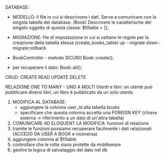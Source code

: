 DATABASE: 

- MODELLO: il file in cui si descrivono i dati. Serve a comunicare con la singola tabella del database. (Book)
 Descrivere le caratterische del singolo oggetto di questa classe:
 $fillable = [];
- MIGRAZIONE: file di impostazione in cui si settano le regole per la creazione della tabella stessa (create_books_table)
up - migrate
down - migrate:rollback

- BookController - metodo SICURO Book::create();
- per recuperare il dato: Book::all();


CRUD:
CREATE
READ 
UPDATE
DELETE

RELAZIONE ONE TO MANY - UNO A MOLTI 
Utenti e libri: un utente può pubblicare diversi libri, un libro è pubblicato da un solo utente.

1. MODIFICA AL DATABASE:
    - aggiungere la colonna user_id alla tabella books
    - specificare che questa colonna accetta una FOREIGN KEY (chiave esterna -> riferimento a un dato di un'altra tabella)
2. COMUNICARE AD ELOQUENT LA MODIFICA: funzioni di relazione
3. tramite le funzioni possiamo recuperare facilmente i dati relazionati (ACCEDO DA USER A BOOK e viceversa)
4. aggiungere colonna al $fillable
5. controllare che le rotte siano protette da middleware
6. gestire la logica di salvataggio del dato nel db
